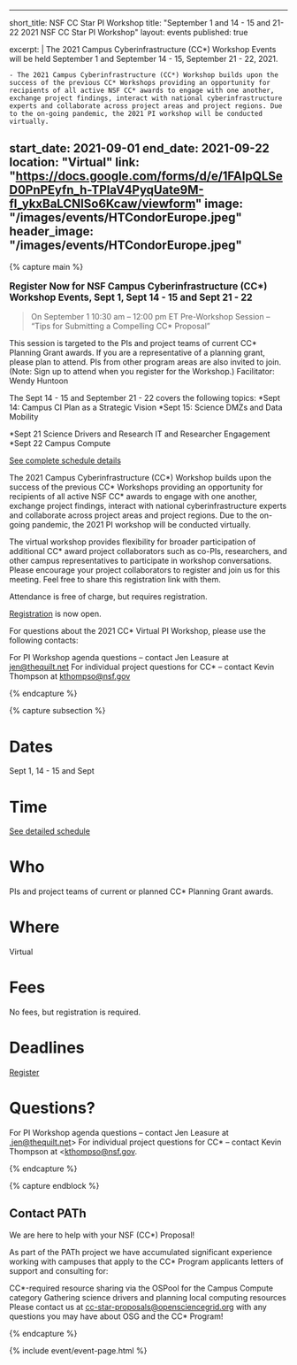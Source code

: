 
---
short_title: NSF CC Star PI Workshop 
title: "September 1 and 14 - 15 and 21-22 2021 NSF CC Star PI Workshop"
layout: events
published: true

excerpt: |
   The 2021 Campus Cyberinfrastructure (CC*) Workshop Events will be held September 1 and September 14 - 15, September 21 - 22, 2021.
    
    - The 2021 Campus Cyberinfrastructure (CC*) Workshop builds upon the success of the previous CC* Workshops providing an opportunity for recipients of all active NSF CC* awards to engage with one another, exchange project findings, interact with national cyberinfrastructure experts and collaborate across project areas and project regions. Due to the on-going pandemic, the 2021 PI workshop will be conducted virtually.  

   
start_date: 2021-09-01
end_date: 2021-09-22
location: "Virtual"
link: "https://docs.google.com/forms/d/e/1FAIpQLSeD0PnPEyfn_h-TPlaV4PyqUate9M-fI_ykxBaLCNISo6Kcaw/viewform"
image: "/images/events/HTCondorEurope.jpeg"
header_image: "/images/events/HTCondorEurope.jpeg"
---

{% capture main %}

<p style="font-size: larger; font-weight: bold;">Register Now for NSF Campus Cyberinfrastructure (CC*) Workshop Events, Sept 1, Sept 14 - 15 and Sept 21 - 22 </p>


> On September 1 10:30 am – 12:00 pm ET Pre-Workshop Session – “Tips for Submitting a Compelling CC* Proposal” 

This session is targeted to the PIs and project teams of current CC* Planning Grant awards. If you are a representative of a planning grant, please plan to attend. PIs from other program areas are also invited to join. (Note: Sign up to attend when you register for the Workshop.)
Facilitator: Wendy Huntoon

The Sept 14 - 15 and September 21 - 22 covers the following topics:
*Sept 14:  Campus CI Plan as a Strategic Vision
*Sept 15: Science DMZs and Data Mobility

*Sept 21 Science Drivers and Research IT and Researcher Engagement
*Sept 22 Campus Compute

[See complete schedule details](https://www.thequilt.net/public-event/2021-nsf-virtual-cc-pi-workshop/)


The 2021 Campus Cyberinfrastructure (CC*) Workshop builds upon the success of the previous CC* Workshops providing an opportunity for recipients of all active NSF CC* awards to engage with one another, exchange project findings, interact with national cyberinfrastructure experts and collaborate across project areas and project regions. Due to the on-going pandemic, the 2021 PI workshop will be conducted virtually.  

The  virtual workshop provides flexibility for broader participation of additional CC* award project collaborators such as co-PIs, researchers, and other campus representatives to participate in workshop conversations. Please encourage your project collaborators to register and join us for this meeting.  Feel free to share this registration link with them.     
   
Attendance is free of charge, but requires registration.

[Registration](https://docs.google.com/forms/d/e/1FAIpQLSeD0PnPEyfn_h-TPlaV4PyqUate9M-fI_ykxBaLCNISo6Kcaw/viewform) is now open. 



For questions about the 2021 CC* Virtual PI Workshop, please use the following contacts:


For PI Workshop agenda questions – contact Jen Leasure at jen@thequilt.net
For individual project questions for CC* – contact Kevin Thompson at kthompso@nsf.gov

{% endcapture %}


{% capture subsection %}
# Dates

Sept 1,  14 - 15  and Sept 

# Time

[See detailed schedule](https://www.thequilt.net/public-event/2021-nsf-virtual-cc-pi-workshop/)

# Who 

PIs and project teams of current or planned CC* Planning Grant awards.

 
# Where

Virtual 


# Fees

No fees, but registration is required.


# Deadlines
[Register](https://docs.google.com/forms/d/e/1FAIpQLSeD0PnPEyfn_h-TPlaV4PyqUate9M-fI_ykxBaLCNISo6Kcaw/viewform) 


# Questions?

For PI Workshop agenda questions – contact Jen Leasure at ,jen@thequilt.net>
For individual project questions for CC* – contact Kevin Thompson at <kthompso@nsf.gov.

{% endcapture %}

{% capture endblock %}

## Contact PATh

We are here to help with your NSF (CC*) Proposal!

As part of the PATh project we have accumulated significant experience working with campuses that apply to the CC* Program applicants letters of support and consulting for:

CC*-required resource sharing via the OSPool for the Campus Compute category
Gathering science drivers and planning local computing resources
Please contact us at <cc-star-proposals@opensciencegrid.org> with any questions you may have about OSG and the CC* Program!

{% endcapture %}

{% include event/event-page.html %}




